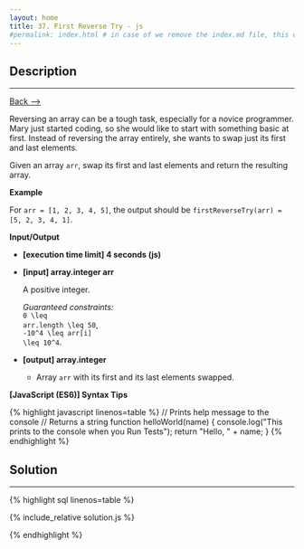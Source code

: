 ```yaml
---
layout: home
title: 37. First Reverse Try - js
#permalink: index.html # in case of we remove the index.md file, this doc will be the index page
---
```


<div class="row">
<div class="columnStmt" markdown="1">

## Description

---

[Back --> ](../README.md)

Reversing an array can be a tough task, especially for a novice programmer. Mary just started coding, so she would like to start with something basic at first. Instead of reversing the array entirely, she wants to swap just its first and last elements.

Given an array <code>arr</code>, swap its first and last elements and return the resulting array.

**Example**

For <code>arr = [1, 2, 3, 4, 5]</code>, the output should be
<code>firstReverseTry(arr) = [5, 2, 3, 4, 1]</code>.

**Input/Output**

- **[execution time limit] 4 seconds (js)**

- **[input] array.integer arr**

  A positive integer.

  _Guaranteed constraints:_<br>
  <code type='math/tex'>0 \leq arr.length \leq 50</code>,<br>
  <code type='math/tex'>-10^4 \leq arr[i] \leq 10^4</code>.

- **[output] array.integer**
  - Array <code>arr</code> with its first and its last elements swapped.

**[JavaScript (ES6)] Syntax Tips**

{% highlight javascript linenos=table %}
// Prints help message to the console
// Returns a string
function helloWorld(name) {
console.log("This prints to the console when you Run Tests");
return "Hello, " + name;
}
{% endhighlight %}

</div>
<div class="columnSol" markdown="1">

## Solution

---

{% highlight sql linenos=table %}

{% include_relative solution.js %}

{% endhighlight %}

</div>
</div>
